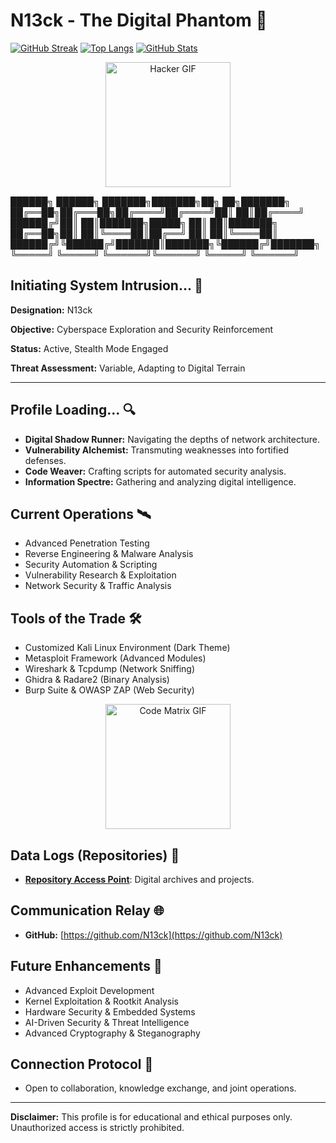 # N13ck - The Digital Phantom 👻

[![GitHub Streak](http://github-readme-streak-stats.herokuapp.com?user=N13ck&theme=dark)](https://git.io/streak-stats)
[![Top Langs](https://github-readme-stats.vercel.app/api/top-langs/?username=N13ck&layout=compact&theme=dark)](https://github.com/N13ck/github-readme-stats)
[![GitHub Stats](https://github-readme-stats.vercel.app/api/?username=N13ck&show_icons=true&theme=dark)](https://github.com/N13ck/github-readme-stats)

<p align="center">
  <img src="https://media.giphy.com/media/JIX9t2j0ZTN9S/giphy.gif" width="200" alt="Hacker GIF"/>
</p>

██████╗  ██████╗ ███████╗███████╗██╗   ██╗███████╗
██╔══██╗██╔═══██╗██╔════╝██╔════╝██║   ██║██╔════╝
██████╔╝██║   ██║███████╗█████╗  ██║   ██║███████╗
██╔══██╗██║   ██║╚════██║██╔══╝  ██║   ██║╚════██║
██████╔╝╚██████╔╝███████║███████╗╚██████╔╝███████╗
╚═════╝  ╚═════╝ ╚══════╝╚══════╝ ╚═════╝ ╚══════╝


## Initiating System Intrusion... 👾

**Designation:** N13ck

**Objective:** Cyberspace Exploration and Security Reinforcement

**Status:** Active, Stealth Mode Engaged

**Threat Assessment:** Variable, Adapting to Digital Terrain

---

## Profile Loading... 🔍

* **Digital Shadow Runner:** Navigating the depths of network architecture.
* **Vulnerability Alchemist:** Transmuting weaknesses into fortified defenses.
* **Code Weaver:** Crafting scripts for automated security analysis.
* **Information Spectre:** Gathering and analyzing digital intelligence.

## Current Operations 🛰️

* Advanced Penetration Testing
* Reverse Engineering & Malware Analysis
* Security Automation & Scripting
* Vulnerability Research & Exploitation
* Network Security & Traffic Analysis

## Tools of the Trade 🛠️

* Customized Kali Linux Environment (Dark Theme)
* Metasploit Framework (Advanced Modules)
* Wireshark & Tcpdump (Network Sniffing)
* Ghidra & Radare2 (Binary Analysis)
* Burp Suite & OWASP ZAP (Web Security)

<p align="center">
  <img src="https://media.giphy.com/media/3o7TKr3nzsm5IxQYFO/giphy.gif" width="200" alt="Code Matrix GIF"/>
</p>

## Data Logs (Repositories) 📂

* **[Repository Access Point](https://github.com/N13ck?tab=repositories)**: Digital archives and projects.

## Communication Relay 🌐

* **GitHub:** [https://github.com/N13ck](https://github.com/N13ck)

## Future Enhancements 🔮

* Advanced Exploit Development
* Kernel Exploitation & Rootkit Analysis
* Hardware Security & Embedded Systems
* AI-Driven Security & Threat Intelligence
* Advanced Cryptography & Steganography

## Connection Protocol 🤝

* Open to collaboration, knowledge exchange, and joint operations.

---

**Disclaimer:** This profile is for educational and ethical purposes only. Unauthorized access is strictly prohibited.
